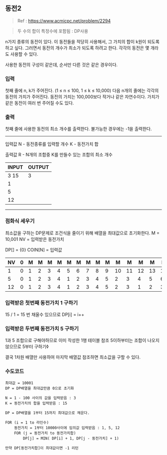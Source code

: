 
## 동전2 
> Ref : https://www.acmicpc.net/problem/2294

> 두 수의 합이 특정수에 포함됨 : DP사용

n가지 종류의 동전이 있다. 이 동전들을 적당히 사용해서, 그 가치의 합이 k원이 되도록 하고 싶다. 
그러면서 동전의 개수가 최소가 되도록 하려고 한다. 
각각의 동전은 몇 개라도 사용할 수 있다.

사용한 동전의 구성이 같은데, 순서만 다른 것은 같은 경우이다.

### 입력 
첫째 줄에 n, k가 주어진다. (1 ≤ n ≤ 100, 1 ≤ k ≤ 10,000) 다음 n개의 줄에는 각각의 동전의 가치가 주어진다. 
동전의 가치는 100,000보다 작거나 같은 자연수이다. 가치가 같은 동전이 여러 번 주어질 수도 있다.

### 출력
첫째 줄에 사용한 동전의 최소 개수를 출력한다. 불가능한 경우에는 -1을 출력한다.


---
입력값 
N - 동전종류를 입력할 개수
K - 동전가치 합

출력값 
R - N개의 조합중 K를 만들수 있는 조합의 최소 개수


| INPUT | OUTPUT |
| :---- | :----- |
| 3 15  | 3      |
| 1     |        |
| 5     |        |
| 12    |        |

---


### 점화식 세우기

최소값을 구하는 DP문제로 조건식을 줄이기 위해 배열을 최대값으로 초기화한다.
M = 10,001
NV = 입력받은 동전가치

DP[] = {0}
COIN[N] = 입력값 

| NV  | 0   | M   | M   | M   | M   | M   | M   | M   | M   | M   | M   | M   | M   | M   | M   | M   |
| --- | --- | --- | --- | --- | --- | --- | --- | --- | --- | --- | --- | --- | --- | --- | --- | --- |
| 1   | 0   | 1   | 2   | 3   | 4   | 5   | 6   | 7   | 8   | 9   | 10  | 11  | 12  | 13  | 14  | 15  |
| 5   | 0   | 1   | 2   | 3   | 4   | 1   | 2   | 3   | 4   | 5   | 2   | 3   | 4   | 5   | 6   | 3   |
| 12  | 0   | 1   | 2   | 3   | 4   | 1   | 2   | 3   | 4   | 5   | 2   | 3   | 1   | 2   | 3   | 3   |

### 입력받은 첫번째 동전가치 1 구하기
15 / 1 = 15 번 채울수 있으므로 DP[i] = i++
### 입력받은 두번째 동전가치 5 구하기
1과 5 조합으로 구해야하므로 이미 작성한 1행 테이블 참조
5이하부터는 조합이 나오지 않으므로 5부터 구하기◊

결국 1차원 배열만 사용하여 마지막 배열값 참조하면 최소값을 구할 수 있다.

### 수도코드

```
최대값 = 10001
DP = DP배열을 최대값만큼 0으로 초기화

N = 1 - 100 사이의 값을 입력받음 : 3
K = 동전가치의 합을 입력받음 : 15

DP = DP배열을 1부터 15까지 최대값으로 채운다.

FOR (i = 1 to 라인수)
    동전가치 = 1부터 10000사이에 임의값 입력받음 : 1, 5, 12
    FOR (j = 동전가치 to 동전가치합)
        DP[j] = MIN( DP[i] + 1, DP[j - 동전가치] + 1)
    
만약 DP[동전가치합]이 최대값이면 -1 리턴
```
